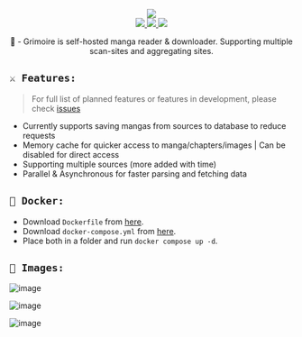 <p align="center">
	<img src="https://github.com/Yucked/Grimoire/assets/20461656/e31d016b-9a58-4b6d-9b4f-b29458140651" />
	</br>
	<a href="https://discord.gg/ZJaVXK8">
		<img src="https://img.shields.io/badge/Discord-Support-%237289DA.svg?logo=discord&style=for-the-badge&logoWidth=30&labelColor=0d0d0d" />
	</a>
    <a href="#docker">
		<img src="https://img.shields.io/badge/Docker-Supported-%232496ED.svg?logo=docker&style=for-the-badge&logoWidth=30&labelColor=0d0d0d" />
	</a>
    <a href="#docker">
		<img src="https://img.shields.io/badge/Built On-.NET-%23512BD4.svg?logo=dotnet&style=for-the-badge&logoWidth=30&labelColor=0d0d0d" />
	</a> 
	<p align="center">
	     🪭 - Grimoire is self-hosted manga reader & downloader. Supporting multiple scan-sites and aggregating sites.
  </p>
</p>


## `⚔️ Features:`
> For full list of planned features or features in development, please check [issues](https://github.com/Yucked/Grimoire/issues)

- Currently supports saving mangas from sources to database to reduce requests
- Memory cache for quicker access to manga/chapters/images | Can be disabled for direct access
- Supporting multiple sources (more added with time)
- Parallel & Asynchronous for faster parsing and fetching data

## `🐳 Docker:`
- Download `Dockerfile` from [here](https://github.com/Yucked/Grimoire/blob/main/Dockerfile).
- Download `docker-compose.yml` from [here](https://github.com/Yucked/Grimoire/blob/main/docker-compose.yml).
- Place both in a folder and run `docker compose up -d`.

## `📸 Images:`

![image](https://github.com/Yucked/Grimoire/assets/20461656/793456f6-f632-4c70-b9d7-c08efb0ebe68)

![image](https://github.com/Yucked/Grimoire/assets/20461656/7f2ef774-fbaf-4e0c-a666-455a3a52f161)

![image](https://github.com/Yucked/Grimoire/assets/20461656/64a26e9d-5829-4e0e-92e6-9fe8f1e7cab9)
